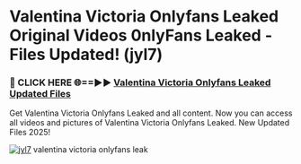 # Valentina Victoria Onlyfans Leaked Original Videos 0nlyFans Leaked - Files Updated! (jyl7)

<h3>🔴 CLICK HERE 🌐==►► <a href="https://tinyurl.com/x26r9saj" rel="nofollow">Valentina Victoria Onlyfans Leaked Updated Files</a></h3>

Get Valentina Victoria Onlyfans Leaked and all content. Now you can access all videos and pictures of Valentina Victoria Onlyfans Leaked. New Updated Files 2025!

[![jyl7](https://i.imgur.com/LkgZPqh.gif)](https://tinyurl.com/x26r9saj)
valentina victoria onlyfans leak